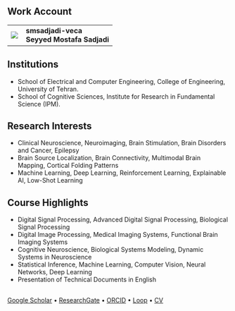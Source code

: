 ## Work Account

<table>
  <tr>
    <td>
      <a href="https://github.com/smsadjadi-veca">
        <img src="https://github.com/smsadjadi-veca.png"/>
      </a>
    </td>
    <td style="vertical-align: middle; padding-left: 10px;">
      <span style="font-weight: bold; color: inherit; text-decoration: none;">
        <a href="https://github.com/smsadjadi-veca" style="text-decoration: none; color: inherit;">
          smsadjadi-veca<br>Seyyed Mostafa Sadjadi
        </a>
      </span>
    </td>
  </tr>
</table>


## Institutions  
- School of Electrical and Computer Engineering, College of Engineering, University of Tehran.  
- School of Cognitive Sciences, Institute for Research in Fundamental Science (IPM).  
## Research Interests  
- Clinical Neuroscience, Neuroimaging, Brain Stimulation, Brain Disorders and Cancer, Epilepsy  
- Brain Source Localization, Brain Connectivity, Multimodal Brain Mapping, Cortical Folding Patterns  
- Machine Learning, Deep Learning, Reinforcement Learning, Explainable AI, Low-Shot Learning  
## Course Highlights
- Digital Signal Processing, Advanced Digital Signal Processing, Biological Signal Processing  
- Digital Image Processing, Medical Imaging Systems, Functional Brain Imaging Systems  
- Cognitive Neuroscience, Biological Systems Modeling, Dynamic Systems in Neuroscience  
- Statistical Inference, Machine Learning, Computer Vision, Neural Networks, Deep Learning  
- Presentation of Technical Documents in English  
##  
[Google Scholar](https://scholar.google.com/citations?user=Eaz5eDQAAAAJ&hl=en&oi=ao) • [ResearchGate](https://www.researchgate.net/profile/Seyyed-Mostafa-Sadjadi) • [ORCID](https://orcid.org/0000-0001-7579-2434) • [Loop](https://loop.frontiersin.org/people/1290643/overview) • [CV](https://drive.google.com/file/d/1F2ANtLHzXYIfMHvbaP5GpYGp0-4II0Rd/view)  
